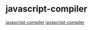 # javascript-compiler

[javascript-compiler](https://github.com/scala-js/scala-js)
[javascript-compiler](https://github.com/webpack/webpack)
